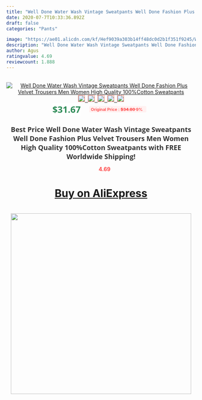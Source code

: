 ```yaml
---
title: "Well Done Water Wash Vintage Sweatpants Well Done Fashion Plus Velvet Trousers Men Women High Quality 100%Cotton Sweatpants"
date: 2020-07-7T10:33:36.892Z
draft: false
categories: "Pants"

image: "https://ae01.alicdn.com/kf/Hef9039a303b14ff48dc0d2b1f351f9245/Well-Done-Water-Wash-Vintage-Sweatpants-Well-Done-Fashion-Plus-Velvet-Trousers-Men-Women-High-Quality.jpg"
description: "Well Done Water Wash Vintage Sweatpants Well Done Fashion Plus Velvet Trousers Men Women High Quality 100%Cotton Sweatpants"
author: Agus
ratingvalue: 4.69
reviewcount: 1.888
---
```

<br>
<div style="text-align: center;">
<a href="https://s.click.aliexpress.com/e/_A1OGHn" target="_blank" rel="nofollow noopener noreferrer"><img alt="Well Done Water Wash Vintage Sweatpants Well Done Fashion Plus Velvet Trousers Men Women High Quality 100%Cotton Sweatpants" class="magnifier-image" src="https://ae01.alicdn.com/kf/Hef9039a303b14ff48dc0d2b1f351f9245/Well-Done-Water-Wash-Vintage-Sweatpants-Well-Done-Fashion-Plus-Velvet-Trousers-Men-Women-High-Quality.jpg_640x640.jpg">
<br>
<img style="border:1px solid salmon" src="https://ae01.alicdn.com/kf/Hef9039a303b14ff48dc0d2b1f351f9245/Well-Done-Water-Wash-Vintage-Sweatpants-Well-Done-Fashion-Plus-Velvet-Trousers-Men-Women-High-Quality.jpg_120x120.jpg">&nbsp;&nbsp;<img style="border:1px solid salmon" src="https://ae01.alicdn.com/kf/Hc40b409197e14cb2ac3b24c89c5090d6j/Well-Done-Water-Wash-Vintage-Sweatpants-Well-Done-Fashion-Plus-Velvet-Trousers-Men-Women-High-Quality.jpg_120x120.jpg">&nbsp;&nbsp;<img style="border:1px solid salmon" src="https://ae01.alicdn.com/kf/Hf1d26915fc244cc298c9e92c774cb39av/Well-Done-Water-Wash-Vintage-Sweatpants-Well-Done-Fashion-Plus-Velvet-Trousers-Men-Women-High-Quality.jpg_120x120.jpg">&nbsp;&nbsp;<img style="border:1px solid salmon" src="https://ae01.alicdn.com/kf/Hd80980f068344bf18f6eaa581343bc15B/Well-Done-Water-Wash-Vintage-Sweatpants-Well-Done-Fashion-Plus-Velvet-Trousers-Men-Women-High-Quality.jpg_120x120.jpg">&nbsp;&nbsp;<img style="border:1px solid salmon" src="https://ae01.alicdn.com/kf/Ha6d606c1380b4acb98b7a0bd63c71986G/Well-Done-Water-Wash-Vintage-Sweatpants-Well-Done-Fashion-Plus-Velvet-Trousers-Men-Women-High-Quality.jpg_120x120.jpg"></a></div><br0>
<div style="text-align: center;"><span style="background-color: white; border: 0px; box-sizing: border-box; color: seagreen; display: inline-block; font-family: &quot;open sans&quot; , &quot;arial&quot; , &quot;helvetica&quot; , sans-serif , &quot;heiti&quot;; font-size: 24px; font-stretch: inherit; font-weight: 700; line-height: inherit; margin: 0px 10px 0px 0px; padding: 0px; vertical-align: middle;">$31.67 </span>
<span style="background: rgb(255 , 241 , 241); border-radius: 3px; border: 0px; box-sizing: border-box; color: #ff4747; display: inline-block; font-family: inherit; font-size: 12px; font-stretch: inherit; font-style: inherit; font-variant: inherit; font-weight: 600; line-height: inherit; margin: 0px; padding: 2px 5px; transform: scale(0.9); vertical-align: middle;">Original Price : <b style="text-decoration: line-through;">$34.80 </b> 9%&nbsp;&nbsp;</span></div>
<h1 style="color: #333333; display: inline-block; font-family: &quot;open sans&quot; , &quot;arial&quot; , &quot;helvetica&quot; , sans-serif , &quot;heiti&quot;; font-size: 18px; font-stretch: inherit; font-weight: 700; text-align: center;">Best Price Well Done Water Wash Vintage Sweatpants Well Done Fashion Plus Velvet Trousers Men Women High Quality 100%Cotton Sweatpants with FREE Worldwide Shipping!</h1>
<div style="color: #ff4747; text-align: center;">
<img src="https://4.bp.blogspot.com/-M0ZcTcb-5uY/XleCXlxnR4I/AAAAAAAAAEc/OrjgMkXV1oMQFaCRZj5HQwOCBcu3w1FegCPcBGAYYCw/s1600/star.png" style="height: 15px;">&nbsp;<b>4.69</b></div>
<div class="button_cont" align="center"><a class="buynow_a" href="https://s.click.aliexpress.com/e/_A1OGHn" target="_blank" rel="nofollow noopener noreferrer"><H1>Buy on AliExpress</H1></a></div><br>
<div class="separator" style="clear: both; text-align: center;">
<img src="https://lh3.googleusercontent.com/-pTy5HemUv9M/XlePHvY0dAI/AAAAAAAAAE4/0nX5iRUoIWY8eMW9Dpxeirr157OZliDIgCLcBGAsYHQ/s1600/badge.gif" width="480">
</div>
